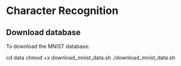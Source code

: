 # Character Recognition

## Download database

To download the MNIST database:

   cd data
   chmod +x download_mnist_data.sh
   ./download_mnist_data.sh